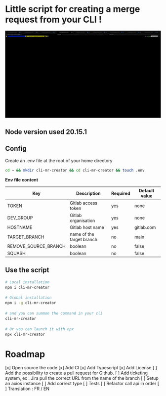 # Little script for creating a merge request from your CLI !

![Little script for creating a merge request from your CLI](./cli-mr-creator.gif)

## Node version used 20.15.1

## Config

Create an .env file at the root of your home directory

```sh
cd ~ && mkdir cli-mr-creator && cd cli-mr-creator && touch .env
```

**Env file content**

| Key                  | Description               | Required | Default value |
| -------------------- | ------------------------- | -------- | ------------- |
| TOKEN                | Gitlab access token       | yes      | none          |
| DEV_GROUP            | Gitlab organisation       | yes      | none          |
| HOSTNAME             | Gitlab host name          | yes      | gitlab.com    |
| TARGET_BRANCH        | name of the target branch | no       | main          |
| REMOVE_SOURCE_BRANCH | boolean                   | no       | false         |
| SQUASH               | boolean                   | no       | false         |

## Use the script

```sh
# Local installation
npm i cli-mr-creator

# Global installation
npm i -g cli-mr-creator

# and you can summon the command in your cli
cli-mr-creator

# Or you can launch it with npx
npx cli-mr-creator
```

# Roadmap

[x] Open source the code
[x] Add CI
[x] Add Typescript
[x] Add License
[ ] Add the possibility to create a pull request for Github.
[ ] Add ticketing system, ex : Jira pull the correct URL from the name of the branch
[ ] Setup an axios instance
[ ] Add correct type
[ ] Tests
[ ] Refactor call api in order
[ ] Translation : FR / EN
